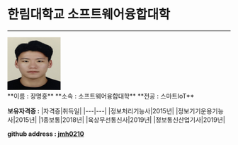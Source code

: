# 한림대학교 소프트웨어융합대학
---
<p>
<div><img src = 증명사진.jpg height = 120 width = 120></div> 
<div>
**이름 : 장명홍**   
**소속 : 소프트웨어융합대학**   
**전공 : 스마트IoT**
</div>
</p>

**보유자격증 :**
|자격증|취득일|
|---|---|
|정보처리기능사|2015년|
|정보기기운용기능사|2015년|
|1종보통|2018년|
|육상무선통신사|2019년|
|정보통신산업기사|2019년|

**github address : [jmh0210][github]**

[github]:http://github.com/jmh0210
